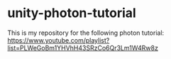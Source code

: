 # unity-photon-tutorial

This is my repository for the following photon tutorial: https://www.youtube.com/playlist?list=PLWeGoBm1YHVhH43SRzCo6Qr3Lm1W4Rw8z
